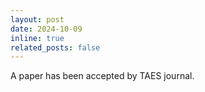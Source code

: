 ```yaml
---
layout: post
date: 2024-10-09
inline: true
related_posts: false
---
```


A paper has been accepted by TAES journal.
